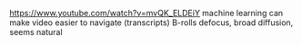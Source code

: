 https://www.youtube.com/watch?v=mvQK_ELDEiY
machine learning can make video easier to navigate (transcripts)
B-rolls defocus, broad diffusion, seems natural